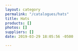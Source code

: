 ```yaml
---
layout: category
permalink: "/catalogues/hats"
title: Hats
products: []
photos: []
suppliers: []
date: 2019-03-29 18:05:56 -0500

---
```

